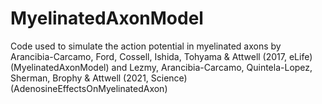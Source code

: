 # MyelinatedAxonModel
Code used to simulate the action potential in myelinated axons by Arancibia-Carcamo, Ford, Cossell, Ishida, Tohyama &amp; Attwell (2017, eLife) (MyelinatedAxonModel) and Lezmy, Arancibia-Carcamo, Quintela-Lopez, Sherman, Brophy &amp; Attwell (2021, Science) (AdenosineEffectsOnMyelinatedAxon) 
